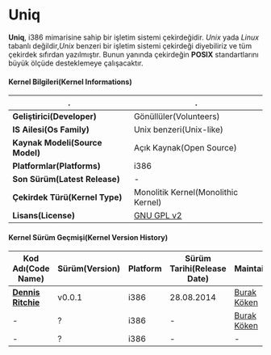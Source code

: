 Uniq
====

**Uniq**, i386 mimarisine sahip bir işletim sistemi çekirdeğidir. *Unix* yada *Linux* tabanlı değildir,*Unix* benzeri bir işletim sistemi çekirdeği diyebiliriz ve tüm çekirdek sıfırdan yazılmıştır. Bunun yanında çekirdeğin **POSIX** standartlarını büyük ölçüde desteklemeye
çalışacaktır.

#### Kernel Bilgileri(Kernel Informations) ####
  .| .
------- | ----- 
**Geliştirici(Developer)**| Gönüllüler(Volunteers) 
**IS Ailesi(Os Family)** |  Unix benzeri(Unix-like)
**Kaynak Modeli(Source Model)** | Açık Kaynak(Open Source) 
**Platformlar(Platforms)** | i386
**Son Sürüm(Latest Release)** |-
**Çekirdek Türü(Kernel Type)**|Monolitik Kernel(Monolithic Kernel)
**Lisans(License)**| [GNU GPL v2](https://github.com/codnect/uniq/blob/master/LICENSE)

#### Kernel Sürüm Geçmişi(Kernel Version History) ####
Kod Adı(Code Name)| Sürüm(Version) | Platform | Sürüm Tarihi(Release Date) | Maintainer
------- | ----- | -------- | ----------------- | --------------------
[**Dennis Ritchie**](http://en.wikipedia.org/wiki/Dennis_Ritchie) | v0.0.1 | i386 | 28.08.2014 | [Burak Köken](https://github.com/burakkoken)
-       | ?  | i386 | - | [Burak Köken](https://github.com/burakkoken)
-       | ?   | i386 | - | -
